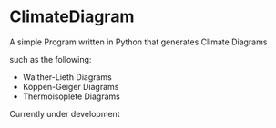 # ClimateDiagram

A simple Program written in Python that generates Climate Diagrams

such as the following:
  - Walther-Lieth Diagrams
  - Köppen-Geiger Diagrams
  - Thermoisoplete Diagrams

Currently under development
